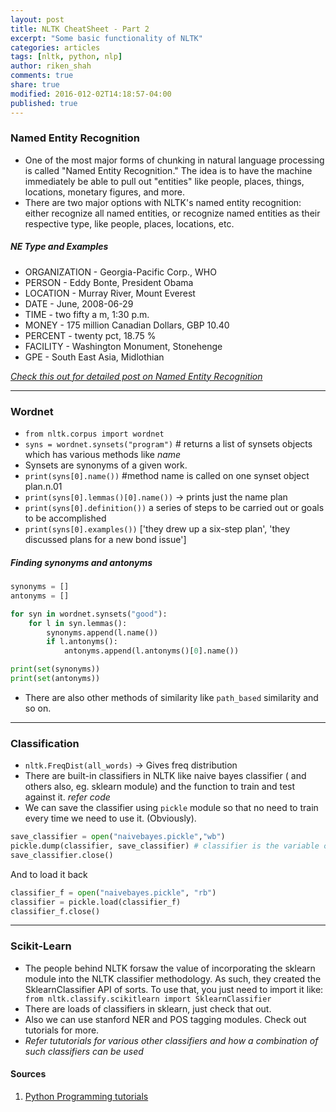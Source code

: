 ```yaml
---
layout: post
title: NLTK CheatSheet - Part 2
excerpt: "Some basic functionality of NLTK"
categories: articles
tags: [nltk, python, nlp]
author: riken_shah
comments: true
share: true
modified: 2016-012-02T14:18:57-04:00
published: true
---
```

### Named Entity Recognition

- One of the most major forms of chunking in natural language processing is called "Named Entity Recognition." The idea is to have the machine immediately be able to pull out "entities" like people, places, things, locations, monetary figures, and more.
- There are two major options with NLTK's named entity recognition: either recognize all named entities, or recognize named entities as their respective type, like people, places, locations, etc.

##### NE Type and Examples
- ORGANIZATION - Georgia-Pacific Corp., WHO
- PERSON - Eddy Bonte, President Obama
- LOCATION - Murray River, Mount Everest
- DATE - June, 2008-06-29
- TIME - two fifty a m, 1:30 p.m.
- MONEY - 175 million Canadian Dollars, GBP 10.40
- PERCENT - twenty pct, 18.75 %
- FACILITY - Washington Monument, Stonehenge
- GPE - South East Asia, Midlothian

[*Check this out for detailed post on Named Entity Recognition*](http://rikenshah.github.io/articles/named-entity-recognition-with-nltk/)

__________________________________________________________________________________________

### Wordnet

- `from nltk.corpus import wordnet`
- `syns = wordnet.synsets("program")` # returns a list of synsets objects which has various methods like *name*
- Synsets are synonyms of a given work. 
- `print(syns[0].name())` #method name is called on one synset object
plan.n.01
- `print(syns[0].lemmas()[0].name())` ->  prints just the name 
plan
- `print(syns[0].definition())`
 a series of steps to be carried out or goals to be accomplished 
- `print(syns[0].examples())`
['they drew up a six-step plan', 'they discussed plans for a new bond issue']

##### Finding synonyms and antonyms

```python
synonyms = []
antonyms = []

for syn in wordnet.synsets("good"):
    for l in syn.lemmas():
        synonyms.append(l.name())
        if l.antonyms():
            antonyms.append(l.antonyms()[0].name())

print(set(synonyms))
print(set(antonyms))
```
- There are also other methods of similarity  like `path_based` similarity and so on.

_____________________________________________________________________________

### Classification

- `nltk.FreqDist(all_words)`  -> Gives freq distribution
-  There are built-in classifiers in NLTK like naive bayes classifier ( and others also, eg. sklearn module) and the function to train and test against it.
*refer code*
- We can save the classifier using `pickle` module so that no need to train every time we need to use it. (Obviously).

```python
save_classifier = open("naivebayes.pickle","wb")
pickle.dump(classifier, save_classifier) # classifier is the variable classifier and save classifier is like flag
save_classifier.close()
```
 And to load it back

```python
classifier_f = open("naivebayes.pickle", "rb")
classifier = pickle.load(classifier_f)
classifier_f.close()
```

___________________________________________________________________________________________

### Scikit-Learn

- The people behind NLTK forsaw the value of incorporating the sklearn module into the NLTK classifier methodology. As such, they created the SklearnClassifier API of sorts. To use that, you just need to import it like:
` from nltk.classify.scikitlearn import SklearnClassifier`
 - There are loads of classifiers in sklearn, just check that out.
- Also we can use stanford NER and POS tagging modules. Check out tutorials for more.
- *Refer tututorials for various other classifiers and how a combination of such classifiers can be used*

#### Sources

1. <a href="https://pythonprogramming.net/tokenizing-words-sentences-nltk-tutorial/" target="_blank">Python Programming tutorials</a>

